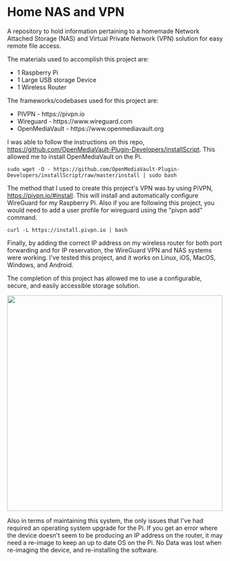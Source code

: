 # Home NAS and VPN
A repository to hold information pertaining to a homemade Network Attached Storage (NAS) and Virtual Private Network (VPN) solution for easy remote file access.

The materials used to accomplish this project are:
<ul>
  <li>1 Raspberry Pi</li>
  <li>1 Large USB storage Device</li>
  <li>1 Wireless Router</li>
</ul>

The frameworks/codebases used for this project are:
<ul>
  <li>PIVPN - https://pivpn.io</li>
  <li>Wireguard - https://www.wireguard.com</li>
  <li>OpenMediaVault - https://www.openmediavault.org</li>
</ul>

I was able to follow the instructions on this repo, https://github.com/OpenMediaVault-Plugin-Developers/installScript. This allowed me
to install OpenMediaVault on the Pi.

```sudo wget -O - https://github.com/OpenMediaVault-Plugin-Developers/installScript/raw/master/install | sudo bash```

The method that I used to create this project's VPN was by using PiVPN, https://pivpn.io/#install. This will install and automatically configure WireGuard for my Raspberry Pi.
Also if you are following this project, you would need to add a user profile for wireguard using the "pivpn add" command.

```curl -L https://install.pivpn.io | bash```

Finally, by adding the correct IP address on my wireless router for both port forwarding and for IP reservation, the WireGuard VPN and NAS systems were working.
I've tested this project, and it works on Linux, iOS, MacOS, Windows, and Android.

The completion of this project has allowed me to use a configurable, secure, and easily accessible storage solution.


<img src="IMG_3446.jpeg" width="500"/>

Also in terms of maintaining this system, the only issues that I've had required an operating system upgrade for the Pi.
If you get an error where the device doesn't seem to be producing an IP address on the router, it may need a re-image to keep an up to date OS on the Pi.
No Data was lost when re-imaging the device, and re-installing the software.
